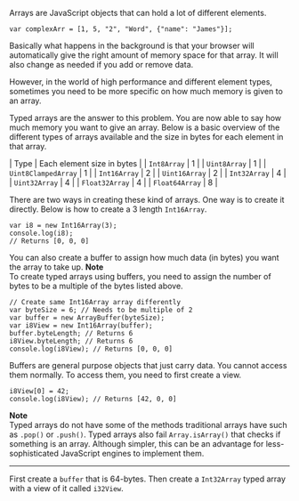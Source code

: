 Arrays are JavaScript objects that can hold a lot of different elements.

```
var complexArr = [1, 5, "2", "Word", {"name": "James"}];

```

Basically what happens in the background is that your browser will automatically give the right amount of memory space for that array. It will also change as needed if you add or remove data.

However, in the world of high performance and different element types, sometimes you need to be more specific on how much memory is given to an array.

Typed arrays are the answer to this problem. You are now able to say how much memory you want to give an array. Below is a basic overview of the different types of arrays available and the size in bytes for each element in that array.

| Type | Each element size in bytes |
| `Int8Array` | 1 |
| `Uint8Array` | 1 |
| `Uint8ClampedArray` | 1 |
| `Int16Array` | 2 |
| `Uint16Array` | 2 |
| `Int32Array` | 4 |
| `Uint32Array` | 4 |
| `Float32Array` | 4 |
| `Float64Array` | 8 |

There are two ways in creating these kind of arrays. One way is to create it directly. Below is how to create a 3 length `Int16Array`.

```
var i8 = new Int16Array(3);
console.log(i8);
// Returns [0, 0, 0]

```

You can also create a buffer to assign how much data (in bytes) you want the array to take up. **Note**\
To create typed arrays using buffers, you need to assign the number of bytes to be a multiple of the bytes listed above.

```
// Create same Int16Array array differently
var byteSize = 6; // Needs to be multiple of 2
var buffer = new ArrayBuffer(byteSize);
var i8View = new Int16Array(buffer);
buffer.byteLength; // Returns 6
i8View.byteLength; // Returns 6
console.log(i8View); // Returns [0, 0, 0]

```

Buffers are general purpose objects that just carry data. You cannot access them normally. To access them, you need to first create a view.

```
i8View[0] = 42;
console.log(i8View); // Returns [42, 0, 0]

```

**Note**\
Typed arrays do not have some of the methods traditional arrays have such as `.pop()` or `.push()`. Typed arrays also fail `Array.isArray()` that checks if something is an array. Although simpler, this can be an advantage for less-sophisticated JavaScript engines to implement them.

* * * * *

First create a `buffer` that is 64-bytes. Then create a `Int32Array` typed array with a view of it called `i32View`.